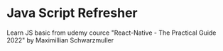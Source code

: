 # Java Script Refresher
Learn JS basic from udemy cource "React-Native - The Practical Guide 2022" by Maximillian Schwarzmuller
